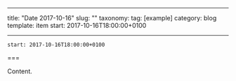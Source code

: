 
---
title: "Date 2017-10-16"
slug: ""
taxonomy:
tag: [example]
category: blog
template: item
start: 2017-10-16T18:00:00+0100

---

``start: 2017-10-16T18:00:00+0100``

===

Content.
